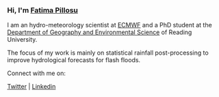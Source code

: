 ### Hi, I'm [Fatima Pillosu](https://fatimapillosu.github.io/)

I am an hydro-meteorology scientist at [ECMWF](https://www.ecmwf.int/) and a PhD student at the [Department of Geography and Environmental Science](https://www.reading.ac.uk/geographyandenvironmentalscience/) of Reading University.

The focus of my work is mainly on statistical rainfall post-processing to improve hydrological forecasts for flash floods.

Connect with me on:

<a href="https://twitter.com/PillosuFatima?ref_src=twsrc%5Etfw" class="twitter-follow-button" data-show-count="false">Twitter</a> | 
<a href="https://www.linkedin.com/feed/?trk=nav_responsive_tab_home" class="linkedin-follow-button" data-show-count="false">Linkedin</a> 
